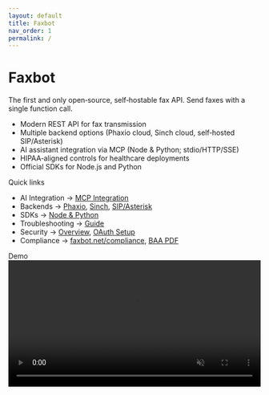 ```yaml
---
layout: default
title: Faxbot
nav_order: 1
permalink: /
---
```


# Faxbot

The first and only open‑source, self‑hostable fax API. Send faxes with a single function call.

- Modern REST API for fax transmission
- Multiple backend options (Phaxio cloud, Sinch cloud, self‑hosted SIP/Asterisk)
- AI assistant integration via MCP (Node & Python; stdio/HTTP/SSE)
- HIPAA‑aligned controls for healthcare deployments
- Official SDKs for Node.js and Python

Quick links
- AI Integration → [MCP Integration](/Faxbot/MCP_INTEGRATION.html)
- Backends → [Phaxio](/Faxbot/PHAXIO_SETUP.html), [Sinch](/Faxbot/SINCH_SETUP.html), [SIP/Asterisk](/Faxbot/SIP_SETUP.html)
- SDKs → [Node & Python](/Faxbot/SDKS.html)
- Troubleshooting → [Guide](/Faxbot/TROUBLESHOOTING.html)
- Security → [Overview](/Faxbot/SECURITY.html), [OAuth Setup](/Faxbot/OAUTH_SETUP.html)
- Compliance → [faxbot.net/compliance](https://faxbot.net/compliance/), [BAA PDF](https://faxbot.net/compliance/business-associate-agreement.pdf)

Demo
<video src="/Faxbot/assets/images/faxbot_demo.mp4" width="100%" autoplay loop muted playsinline controls>
  <a href="/Faxbot/assets/images/faxbot_demo.mp4">Watch the demo video</a>
</video>
